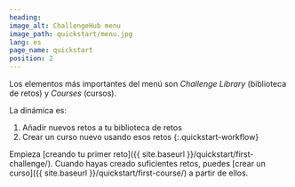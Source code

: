 ```yaml
---
heading:
image_alt: ChallengeHub menu
image_path: quickstart/menu.jpg
lang: es
page_name: quickstart
position: 2
---
```


Los elementos más importantes del menú son *Challenge Library* (biblioteca de retos) y *Courses* (cursos).

La dinámica es:

1. Añadir nuevos retos a tu biblioteca de retos
2. Crear un curso nuevo usando esos retos
{:.quickstart-workflow}

Empieza [creando tu primer reto]({{ site.baseurl }}/quickstart/first-challenge/). Cuando hayas creado suficientes retos, puedes [crear un curso]({{ site.baseurl }}/quickstart/first-course/) a partir de ellos.
